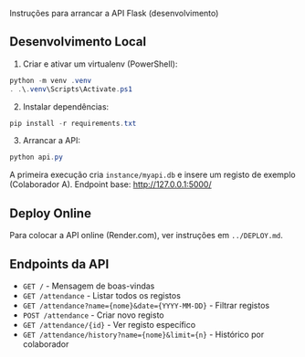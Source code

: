 Instruções para arrancar a API Flask (desenvolvimento)

## Desenvolvimento Local

1) Criar e ativar um virtualenv (PowerShell):

```powershell
python -m venv .venv
. .\.venv\Scripts\Activate.ps1
```

2) Instalar dependências:

```powershell
pip install -r requirements.txt
```

3) Arrancar a API:

```powershell
python api.py
```

A primeira execução cria `instance/myapi.db` e insere um registo de exemplo (Colaborador A). Endpoint base: http://127.0.0.1:5000/

## Deploy Online

Para colocar a API online (Render.com), ver instruções em `../DEPLOY.md`.

## Endpoints da API

- `GET /` - Mensagem de boas-vindas
- `GET /attendance` - Listar todos os registos
- `GET /attendance?name={nome}&date={YYYY-MM-DD}` - Filtrar registos
- `POST /attendance` - Criar novo registo
- `GET /attendance/{id}` - Ver registo específico
- `GET /attendance/history?name={nome}&limit={n}` - Histórico por colaborador

